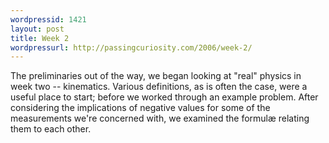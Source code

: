 ```yaml
--- 
wordpressid: 1421
layout: post
title: Week 2
wordpressurl: http://passingcuriosity.com/2006/week-2/
---
```

The preliminaries out of the way, we began looking at "real" physics in week two -- kinematics. Various definitions, as is often the case, were a useful place to start; before we worked through an example problem. After considering the implications of negative values for some of the measurements we're concerned with, we examined the formul&aelig; relating them to each other.

